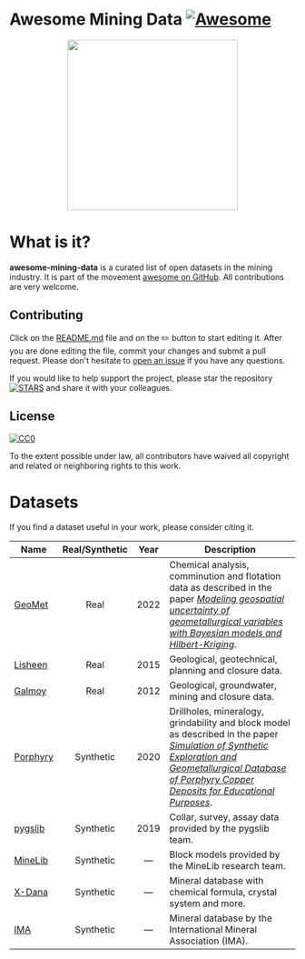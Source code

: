 # Awesome Mining Data [![Awesome](https://cdn.rawgit.com/sindresorhus/awesome/d7305f38d29fed78fa85652e3a63e154dd8e8829/media/badge.svg)](https://github.com/sindresorhus/awesome)

<p align="center">
<img src="https://www.azomining.com/images/Article_Images/ImageForArticle_1648_16484599498197350.jpg" height=300>
</p>

# What is it?

**awesome-mining-data** is a curated list of open datasets in the mining
industry. It is part of the movement [awesome on GitHub](https://github.com/sindresorhus/awesome).
All contributions are very welcome.

## Contributing

Click on the [README.md](README.md) file and on the :pencil2: button to start editing it.
After you are done editing the file, commit your changes and submit a pull request.
Please don't hesitate to [open an issue](https://github.com/juliohm/awesome-mining-data/issues)
if you have any questions.

If you would like to help support the project, please star the repository
[![STARS][stars-img]][stars-url] and share it with your colleagues.

## License

[![CC0](http://mirrors.creativecommons.org/presskit/buttons/88x31/svg/cc-zero.svg)](https://creativecommons.org/publicdomain/zero/1.0/)

To the extent possible under law, all contributors have waived all copyright and related or
neighboring rights to this work.

# Datasets

If you find a dataset useful in your work, please consider citing it.

| Name | Real/Synthetic | Year | Description |
|------|:--------------:|:----:|------------|
| [GeoMet](https://zenodo.org/record/7051975) | Real | 2022 | Chemical analysis, comminution and flotation data as described in the paper [*Modeling geospatial uncertainty of geometallurgical variables with Bayesian models and Hilbert-Kriging*](https://link.springer.com/article/10.1007/s11004-022-10013-1). |
| [Lisheen](http://www.mineralsireland.ie/MiningInIreland/LisheenMineDataRelease.htm) | Real | 2015 | Geological, geotechnical, planning and closure data. |
| [Galmoy](http://www.mineralsireland.ie/MiningInIreland/GalmoyMineDataRelease.htm) | Real | 2012 | Geological, groundwater, mining and closure data. |
| [Porphyry](https://github.com/exepulveda/geomet_datasets) | Synthetic | 2020 | Drillholes, mineralogy, grindability and block model as described in the paper [*Simulation of Synthetic Exploration and Geometallurgical Database of Porphyry Copper Deposits for Educational Purposes*](https://link.springer.com/article/10.1007/s11053-020-09692-6). |
| [pygslib](https://github.com/opengeostat/pygslib-tutorials/tree/master/datasets) | Synthetic | 2019 | Collar, survey, assay data provided by the pygslib team. |
| [MineLib](http://mansci-web.uai.cl/minelib/Datasets.xhtml) | Synthetic | &mdash; | Block models provided by the MineLib research team. |
| [X-Dana](http://mineralsocal.org/398-2) | Synthetic | &mdash; | Mineral database with chemical formula, crystal system and more. |
| [IMA](https://rruff.info/ima) | Synthetic | &mdash; | Mineral database by the International Mineral Association (IMA). |

[stars-img]: https://img.shields.io/github/stars/juliohm/awesome-mining-data?style=social
[stars-url]: https://github.com/juliohm/awesome-mining-data
